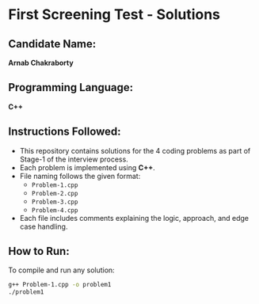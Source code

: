 # First Screening Test - Solutions

## Candidate Name:
**Arnab Chakraborty**

## Programming Language:
**C++**

## Instructions Followed:
- This repository contains solutions for the 4 coding problems as part of Stage-1 of the interview process.
- Each problem is implemented using **C++**.
- File naming follows the given format:
  - `Problem-1.cpp`
  - `Problem-2.cpp`
  - `Problem-3.cpp`
  - `Problem-4.cpp`
- Each file includes comments explaining the logic, approach, and edge case handling.

## How to Run:
To compile and run any solution:
```bash
g++ Problem-1.cpp -o problem1
./problem1
